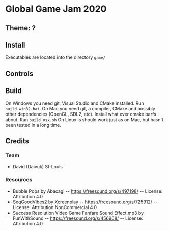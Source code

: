 # Global Game Jam 2020
## Theme: **?**

## Install
Executables are located into the directory `game/`

## Controls


## Build
On Windows you need git, Visual Studio and CMake installed. Run `build_win32.bat`.
On Mac you need git, a compiler, CMake and possibly other dependencies (OpenGL, SDL2, etc). Install what ever cmake barfs about. Run `build_osx.sh`
On Linux is should work just as on Mac, but hasn't been tested in a long time.

## Credits
### Team
- David (Daivuk) St-Louis
### Resources
- Bubble Pops by Abacagi -- https://freesound.org/s/497198/ -- License: Attribution 4.0
- SeqGoodVibes2 by Xcreenplay -- https://freesound.org/s/725912/ -- License: Attribution NonCommercial 4.0
- Success Resolution Video Game Fanfare Sound Effect.mp3 by FunWithSound -- https://freesound.org/s/456968/ -- License: Attribution 4.0
